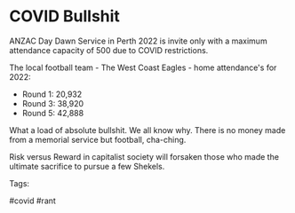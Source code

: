 # COVID Bullshit

ANZAC Day Dawn Service in Perth 2022 is invite only with a maximum 
attendance capacity of 500 due to COVID restrictions.

The local football team - The West Coast Eagles - home attendance's 
for 2022:

- Round 1: 20,932
- Round 3: 38,920
- Round 5: 42,888

What a load of absolute bullshit. We all know why. There is no
money made from a memorial service but football, cha-ching. 

Risk versus Reward in capitalist society will forsaken those who made 
the ultimate sacrifice to pursue a few Shekels.

Tags:
  
  #covid #rant

